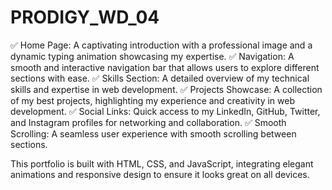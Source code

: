 # PRODIGY_WD_04
✅ Home Page: A captivating introduction with a professional image and a dynamic typing animation showcasing my expertise.
✅ Navigation: A smooth and interactive navigation bar that allows users to explore different sections with ease.
✅ Skills Section: A detailed overview of my technical skills and expertise in web development.
✅ Projects Showcase: A collection of my best projects, highlighting my experience and creativity in web development.
✅ Social Links: Quick access to my LinkedIn, GitHub, Twitter, and Instagram profiles for networking and collaboration.
✅ Smooth Scrolling: A seamless user experience with smooth scrolling between sections.

This portfolio is built with HTML, CSS, and JavaScript, integrating elegant animations and responsive design to ensure it looks great on all devices.

